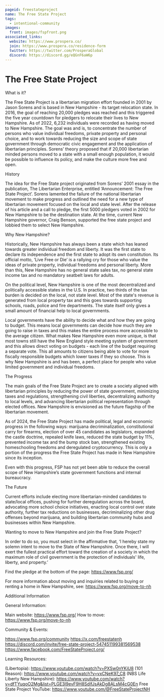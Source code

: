 ```yaml
---
pageid: freestateproject
name: The Free State Project
tags:
  - intentional-community
images:
  front: images/fspfront.png
associated_links:
  website: https://www.prospera.co/
  join: https://www.prospera.co/residence-form
  twitter: https://twitter.com/ProsperaGlobal
  discord: https://discord.gg/eQGnF6aW6p
---
```


# The Free State Project

What is it?

The Free State Project is a libertarian migration effort founded in 2001 by Jason Sorens and is based in New Hampshire - its target relocation state. In 2016, the goal of reaching 20,000 pledges was reached and this triggered the five year countdown for pledgers to relocate their lives to New Hampshire. As of 2022, 6,232 individuals were recorded as having moved to New Hampshire. The goal was and is, to concentrate the number of persons who value individual freedoms, private property and personal choice, and to work towards reducing the size and scope of state government through democratic civic engagement and the application of libertarian principles. Sorens’ theory proposed that if 20,000 libertarian minded persons moved to a state with a small enough population, it would be possible to influence its policy, and make the culture more free and open.

History

The idea for the Free State project originated from Sorens’ 2001 essay in the publication, The Libertarian Enterprise, entitled ‘Announcement: The Free State Project’. Sorens lamented the failure of the national libertarian movement to make progress and outlined the need for a new type of libertarian movement focused on the local and state level. After the release of his article and a call to pledge, the first 5000 pledgers voted in 2002 for New Hampshire to be the destination state. At the time, current New Hampshire governor, Craig Benson, supported the free state project and lobbied them to select New Hampshire.

Why New Hampshire?

Historically, New Hampshire has always been a state which has leaned towards greater individual freedom and liberty. It was the first state to declare its independence and the first state to adopt its own constitution. Its official motto, ‘Live Free or Die’ is a rallying cry for those who value the ideas of private property, individual freedoms and personal liberty. More than this, New Hampshire has no general state sales tax, no general state income tax and no mandatory seatbelt laws for adults.

On the political level, New Hampshire is one of the most decentralized and politically accessible states in the U.S. In practice, two thirds of the tax burden is decided on the local, not state level. Most of the state's revenue is generated from local property tax and this goes towards supporting schools, roads, police and fire departments. The state itself only gives a small amount of financial help to local governments.

Local governments have the ability to decide what and how they are going to budget. This means local governments can decide how much they are going to raise in taxes and this makes the entire process more accessible to the average citizen. What makes New Hampshire even more unique, is that most towns still have the New England style meeting system of government and this allows direct voting on budgets - each line of the budget requiring a separate vote. This all amounts to citizens being able to vote for more fiscally responsible budgets which lower taxes if they so choose. This is why New Hampshire is and has been, a perfect place for people who value limited government and individual freedoms.

The Progress

The main goals of the Free State Project are to create a society aligned with libertarian principles by reducing the power of state government, minimizing taxes and regulations, strengthening civil liberties, decentralizing authority to local levels, and advancing libertarian political representation through elected offices. New Hampshire is envisioned as the future flagship of the libertarian movement.

As of 2024, the Free State Project has made political, legal and economic progress in the following ways: marijuana decriminalization, constitutional carry for firearms, election of over 45 candidates as legislators, expanded the castle doctrine, repealed knife laws, reduced the state budget by 11%, prevented income tax and the bump stock ban, strengthened existing homeschooling freedoms and deregulated cryptocurrency. This is only a portion of the progress the Free State Project has made in New Hampshire since its inception.

Even with this progress, FSP has not yet been able to reduce the overall scope of New Hampshire’s state government functions and internal bureaucracy.

The Future

Current efforts include electing more libertarian-minded candidates to state/local offices, pushing for further deregulation across the board, advocating more school choice initiatives, enacting local control over state authority, further tax reductions on businesses, decriminalizing other drug offenses beyond marijuana, and building libertarian community hubs and businesses within New Hampshire. 

Wanting to move to New Hampshire and join the Free State Project? 

In order to do so, you must select in the affirmative that, ‘I hereby state my solemn intent to move to the State of New Hampshire. Once there, I will exert the fullest practical effort toward the creation of a society in which the maximum role of civil government is the protection of individuals' life, liberty, and property.’

Find the pledge at the bottom of the page: https://www.fsp.org/ 

For more information about moving and inquiries related to buying or renting a home in New Hampshire, see: https://www.fsp.org/move-to-nh 

Additional Information

General Information:

Main website: https://www.fsp.org/
How to move: https://www.fsp.org/move-to-nh

Community & Events: 

https://www.fsp.org/community
https://x.com/freestatenh
https://discord.com/invite/free-state-project-547451199381569538
https://www.facebook.com/FreeStateProject.org/


Learning Resources:

(Libertopia): https://www.youtube.com/watch?v=PXSw0nYKiU8
(101 Reason): https://www.youtube.com/watch?v=vxCNeK97_C8
 (NBS Life Liberty New Hampshire): https://www.youtube.com/watch?v=dfTYuqoO2Mg&list=PLGE3I9evF9H8SdlfJsAkDg8ALsM4cG0En
Free State Project YouTube: https://www.youtube.com/@FreeStateProjectNH
